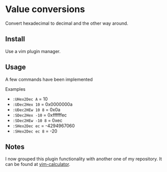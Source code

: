 # Value conversions

Convert hexadecimal to decimal and the other way around.

## Install

Use a vim plugin manager.

## Usage

A few commands have been implemented

Examples
- `:UHex2Dec A`
  = 10
- `:UDec2Hex 10`
  = 0x0000000a
- `:UDec2HEw 10 8`
  = 0x0a
- `:SDec2Hex -10`
  = 0xffffffec
- `:SDec2HEw -10 8`
  = 0xec
- `:SHex2Dec ec`
  = -4294967060
- `:SHex2Dec ec 8`
  = -20

## Notes

I now grouped this plugin functionality with another one of my repository. It can be found at [vim-calculator](https://github.com/bilbopingouin/vim-calculator).
